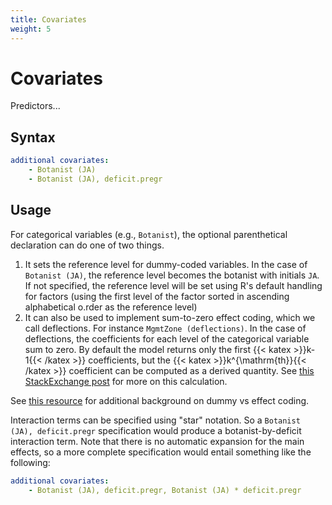 ```yaml
---
title: Covariates
weight: 5
---
```


# Covariates
Predictors...

## Syntax

```yml
additional covariates:
    - Botanist (JA)
    - Botanist (JA), deficit.pregr
```

## Usage
For categorical variables (e.g., `Botanist`), the optional parenthetical declaration can do one of two things.
1. It sets the reference level for dummy-coded variables. In the case of `Botanist (JA)`, the reference level becomes the botanist with initials `JA`. If not specified, the reference level will be set using R's default handling for factors (using the first level of the factor sorted in ascending alphabetical o.rder as the reference level)
2. It can also be used to implement sum-to-zero effect coding, which we call deflections. For instance `MgmtZone (deflections)`. In the case of deflections, the coefficients for each level of the categorical variable sum to zero. By default the model returns only the first {{< katex >}}k-1{{< /katex >}} coefficients, but the {{< katex >}}k^{\mathrm{th}}{{< /katex >}} coefficient can be computed as a derived quantity. See [this StackExchange post](https://stats.stackexchange.com/a/163148) for more on this calculation.

See [this resource](https://stats.oarc.ucla.edu/spss/faq/coding-systems-for-categorical-variables-in-regression-analysis) for additional background on dummy vs effect coding.

Interaction terms can be specified using "star" notation. So a `Botanist (JA), deficit.pregr` specification would produce a botanist-by-deficit interaction term. Note that there is no automatic expansion for the main effects, so a more complete specification would entail something like the following:

```yml
additional covariates:
    - Botanist (JA), deficit.pregr, Botanist (JA) * deficit.pregr
```